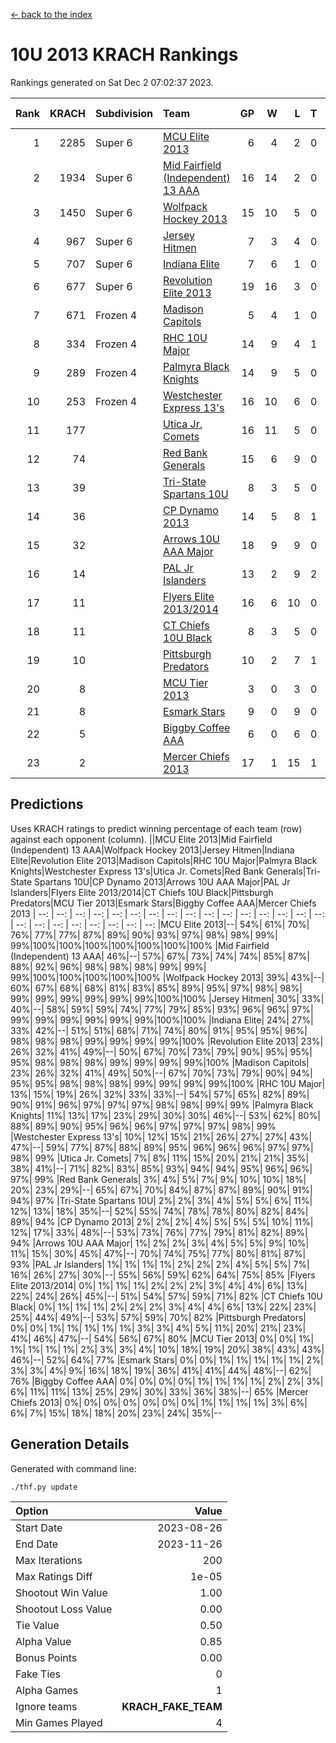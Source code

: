 [<- back to the index](readme.md)
# 10U 2013 KRACH Rankings
Rankings generated on Sat Dec  2 07:02:37 2023.

Rank|KRACH|Subdivision|Team|GP|W|L|T|OTW|OTL|SoS|Exp Wins|Win Diff
---:|---:|:---|:---|---:|---:|---:|---:|---:|---:|---:|---:|---:
1|2285|Super 6|[MCU Elite 2013](https://gamesheetstats.com/seasons/3664/teams/140889/schedule)|6|4|2|0|0|0|1106|4.8|-0.0
2|1934|Super 6|[Mid Fairfield (Independent) 13 AAA](https://gamesheetstats.com/seasons/3664/teams/140891/schedule)|16|14|2|0|2|0|349|14.8|-0.0
3|1450|Super 6|[Wolfpack Hockey 2013](https://gamesheetstats.com/seasons/3664/teams/140894/schedule)|15|10|5|0|0|1|964|10.9|0.0
4|967|Super 6|[Jersey Hitmen](https://gamesheetstats.com/seasons/3664/teams/140893/schedule)|7|3|4|0|0|1|1449|3.8|-0.0
5|707|Super 6|[Indiana Elite](https://gamesheetstats.com/seasons/3664/teams/144358/schedule)|7|6|1|0|0|0|184|6.8|-0.0
6|677|Super 6|[Revolution Elite 2013](https://gamesheetstats.com/seasons/3664/teams/140904/schedule)|19|16|3|0|2|0|307|16.9|0.0
7|671|Frozen 4|[Madison Capitols](https://gamesheetstats.com/seasons/3664/teams/162460/schedule)|5|4|1|0|1|0|250|4.8|-0.0
8|334|Frozen 4|[RHC 10U Major](https://gamesheetstats.com/seasons/3664/teams/140895/schedule)|14|9|4|1|1|1|461|10.4|0.0
9|289|Frozen 4|[Palmyra Black Knights](https://gamesheetstats.com/seasons/3664/teams/140906/schedule)|14|9|5|0|0|1|448|9.9|0.0
10|253|Frozen 4|[Westchester Express 13's](https://gamesheetstats.com/seasons/3664/teams/140899/schedule)|16|10|6|0|0|1|359|10.9|0.0
11|177||[Utica Jr. Comets](https://gamesheetstats.com/seasons/3664/teams/140900/schedule)|16|11|5|0|3|0|118|11.9|0.0
12|74||[Red Bank Generals](https://gamesheetstats.com/seasons/3664/teams/140896/schedule)|15|6|9|0|0|2|396|6.9|0.0
13|39||[Tri-State Spartans 10U](https://gamesheetstats.com/seasons/3664/teams/144359/schedule)|8|3|5|0|0|1|387|3.8|-0.0
14|36||[CP Dynamo 2013](https://gamesheetstats.com/seasons/3664/teams/140901/schedule)|14|5|8|1|0|1|397|6.4|0.0
15|32||[Arrows 10U AAA Major](https://gamesheetstats.com/seasons/3664/teams/140902/schedule)|18|9|9|0|0|1|97|9.9|0.0
16|14||[PAL Jr Islanders](https://gamesheetstats.com/seasons/3664/teams/140903/schedule)|13|2|9|2|1|0|297|3.9|0.0
17|11||[Flyers Elite 2013/2014](https://gamesheetstats.com/seasons/3664/teams/140898/schedule)|16|6|10|0|0|0|124|6.9|0.0
18|11||[CT Chiefs 10U Black](https://gamesheetstats.com/seasons/3664/teams/140892/schedule)|8|3|5|0|0|0|46|3.9|0.0
19|10||[Pittsburgh Predators](https://gamesheetstats.com/seasons/3664/teams/140907/schedule)|10|2|7|1|0|0|239|3.4|0.0
20|8||[MCU Tier 2013](https://gamesheetstats.com/seasons/3664/teams/140890/schedule)|3|0|3|0|0|0|977|0.9|0.0
21|8||[Esmark Stars](https://gamesheetstats.com/seasons/3664/teams/140905/schedule)|9|0|9|0|0|0|364|0.9|0.0
22|5||[Biggby Coffee AAA](https://gamesheetstats.com/seasons/3664/teams/144357/schedule)|6|0|6|0|0|0|315|0.8|-0.0
23|2||[Mercer Chiefs 2013](https://gamesheetstats.com/seasons/3664/teams/140897/schedule)|17|1|15|1|0|0|281|2.4|0.0

## Predictions
Uses KRACH ratings to predict winning percentage of each team (row) against each opponent (column).
||MCU Elite 2013|Mid Fairfield (Independent) 13 AAA|Wolfpack Hockey 2013|Jersey Hitmen|Indiana Elite|Revolution Elite 2013|Madison Capitols|RHC 10U Major|Palmyra Black Knights|Westchester Express 13's|Utica Jr. Comets|Red Bank Generals|Tri-State Spartans 10U|CP Dynamo 2013|Arrows 10U AAA Major|PAL Jr Islanders|Flyers Elite 2013/2014|CT Chiefs 10U Black|Pittsburgh Predators|MCU Tier 2013|Esmark Stars|Biggby Coffee AAA|Mercer Chiefs 2013
| --: | --: | --: | --: | --: | --: | --: | --: | --: | --: | --: | --: | --: | --: | --: | --: | --: | --: | --: | --: | --: | --: | --: | --: 
|MCU Elite 2013|--| 54%| 61%| 70%| 76%| 77%| 77%| 87%| 89%| 90%| 93%| 97%| 98%| 98%| 99%| 99%|100%|100%|100%|100%|100%|100%|100%
|Mid Fairfield (Independent) 13 AAA| 46%|--| 57%| 67%| 73%| 74%| 74%| 85%| 87%| 88%| 92%| 96%| 98%| 98%| 98%| 99%| 99%| 99%|100%|100%|100%|100%|100%
|Wolfpack Hockey 2013| 39%| 43%|--| 60%| 67%| 68%| 68%| 81%| 83%| 85%| 89%| 95%| 97%| 98%| 98%| 99%| 99%| 99%| 99%| 99%| 99%|100%|100%
|Jersey Hitmen| 30%| 33%| 40%|--| 58%| 59%| 59%| 74%| 77%| 79%| 85%| 93%| 96%| 96%| 97%| 99%| 99%| 99%| 99%| 99%| 99%|100%|100%
|Indiana Elite| 24%| 27%| 33%| 42%|--| 51%| 51%| 68%| 71%| 74%| 80%| 91%| 95%| 95%| 96%| 98%| 98%| 98%| 99%| 99%| 99%| 99%|100%
|Revolution Elite 2013| 23%| 26%| 32%| 41%| 49%|--| 50%| 67%| 70%| 73%| 79%| 90%| 95%| 95%| 95%| 98%| 98%| 98%| 99%| 99%| 99%| 99%|100%
|Madison Capitols| 23%| 26%| 32%| 41%| 49%| 50%|--| 67%| 70%| 73%| 79%| 90%| 94%| 95%| 95%| 98%| 98%| 98%| 99%| 99%| 99%| 99%|100%
|RHC 10U Major| 13%| 15%| 19%| 26%| 32%| 33%| 33%|--| 54%| 57%| 65%| 82%| 89%| 90%| 91%| 96%| 97%| 97%| 97%| 98%| 98%| 99%| 99%
|Palmyra Black Knights| 11%| 13%| 17%| 23%| 29%| 30%| 30%| 46%|--| 53%| 62%| 80%| 88%| 89%| 90%| 95%| 96%| 96%| 97%| 97%| 97%| 98%| 99%
|Westchester Express 13's| 10%| 12%| 15%| 21%| 26%| 27%| 27%| 43%| 47%|--| 59%| 77%| 87%| 88%| 89%| 95%| 96%| 96%| 96%| 97%| 97%| 98%| 99%
|Utica Jr. Comets|  7%|  8%| 11%| 15%| 20%| 21%| 21%| 35%| 38%| 41%|--| 71%| 82%| 83%| 85%| 93%| 94%| 94%| 95%| 96%| 96%| 97%| 99%
|Red Bank Generals|  3%|  4%|  5%|  7%|  9%| 10%| 10%| 18%| 20%| 23%| 29%|--| 65%| 67%| 70%| 84%| 87%| 87%| 89%| 90%| 91%| 94%| 97%
|Tri-State Spartans 10U|  2%|  2%|  3%|  4%|  5%|  5%|  6%| 11%| 12%| 13%| 18%| 35%|--| 52%| 55%| 74%| 78%| 78%| 80%| 82%| 84%| 89%| 94%
|CP Dynamo 2013|  2%|  2%|  2%|  4%|  5%|  5%|  5%| 10%| 11%| 12%| 17%| 33%| 48%|--| 53%| 73%| 76%| 77%| 79%| 81%| 82%| 89%| 94%
|Arrows 10U AAA Major|  1%|  2%|  2%|  3%|  4%|  5%|  5%|  9%| 10%| 11%| 15%| 30%| 45%| 47%|--| 70%| 74%| 75%| 77%| 80%| 81%| 87%| 93%
|PAL Jr Islanders|  1%|  1%|  1%|  1%|  2%|  2%|  2%|  4%|  5%|  5%|  7%| 16%| 26%| 27%| 30%|--| 55%| 56%| 59%| 62%| 64%| 75%| 85%
|Flyers Elite 2013/2014|  0%|  1%|  1%|  1%|  2%|  2%|  2%|  3%|  4%|  4%|  6%| 13%| 22%| 24%| 26%| 45%|--| 51%| 54%| 57%| 59%| 71%| 82%
|CT Chiefs 10U Black|  0%|  1%|  1%|  1%|  2%|  2%|  2%|  3%|  4%|  4%|  6%| 13%| 22%| 23%| 25%| 44%| 49%|--| 53%| 57%| 59%| 70%| 82%
|Pittsburgh Predators|  0%|  0%|  1%|  1%|  1%|  1%|  1%|  3%|  3%|  4%|  5%| 11%| 20%| 21%| 23%| 41%| 46%| 47%|--| 54%| 56%| 67%| 80%
|MCU Tier 2013|  0%|  0%|  1%|  1%|  1%|  1%|  1%|  2%|  3%|  3%|  4%| 10%| 18%| 19%| 20%| 38%| 43%| 43%| 46%|--| 52%| 64%| 77%
|Esmark Stars|  0%|  0%|  1%|  1%|  1%|  1%|  1%|  2%|  3%|  3%|  4%|  9%| 16%| 18%| 19%| 36%| 41%| 41%| 44%| 48%|--| 62%| 76%
|Biggby Coffee AAA|  0%|  0%|  0%|  0%|  1%|  1%|  1%|  1%|  2%|  2%|  3%|  6%| 11%| 11%| 13%| 25%| 29%| 30%| 33%| 36%| 38%|--| 65%
|Mercer Chiefs 2013|  0%|  0%|  0%|  0%|  0%|  0%|  0%|  1%|  1%|  1%|  1%|  3%|  6%|  6%|  7%| 15%| 18%| 18%| 20%| 23%| 24%| 35%|--

## Generation Details

Generated with command line:
```
./thf.py update
```

| Option | Value |
| :----- | ----: |
| Start Date | 2023-08-26 |
| End Date | 2023-11-26 |
| Max Iterations | 200 |
| Max Ratings Diff | 1e-05 |
| Shootout Win Value | 1.00 |
| Shootout Loss Value | 0.00 |
| Tie Value | 0.50 |
| Alpha Value | 0.85 |
| Bonus Points | 0.00 |
| Fake Ties | 0 |
| Alpha Games | 1 |
| Ignore teams | __KRACH_FAKE_TEAM__ |
| Min Games Played | 4 |

